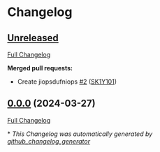 # Changelog

## [Unreleased](https://github.com/SK1Y101/test/tree/HEAD)

[Full Changelog](https://github.com/SK1Y101/test/compare/0.0.0...HEAD)

**Merged pull requests:**

- Create jiopsdufniops [\#2](https://github.com/SK1Y101/test/pull/2) ([SK1Y101](https://github.com/SK1Y101))

## [0.0.0](https://github.com/SK1Y101/test/tree/0.0.0) (2024-03-27)

[Full Changelog](https://github.com/SK1Y101/test/compare/759278b8143e0ccea99aefb113e06788a4977368...0.0.0)



\* *This Changelog was automatically generated by [github_changelog_generator](https://github.com/github-changelog-generator/github-changelog-generator)*
